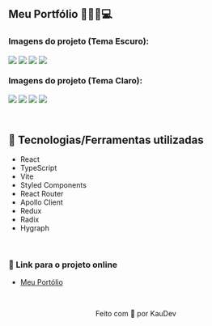 ## Meu Portfólio 💼👩🏻💻

### Imagens do projeto (Tema Escuro):
<img src="https://user-images.githubusercontent.com/100402549/187805418-9753617b-c03a-4d7a-91e1-af8efb7ffbb4.png" align="center" />
<img src="https://user-images.githubusercontent.com/100402549/187805435-8a32e733-4c2e-4072-890a-e1f7f75dd37a.png" align="center" />
<img src="https://user-images.githubusercontent.com/100402549/187805443-4fe5b234-d7a5-43f7-8f7d-b148c3038ab5.png" align="center" />
<img src="https://user-images.githubusercontent.com/100402549/187805479-c95f381d-2a3e-4d4f-a181-75a75f703c15.png" align="center" />

### Imagens do projeto (Tema Claro):
<img src="https://user-images.githubusercontent.com/100402549/187805503-dbbfe6f3-7b12-4c14-9d27-d6695c5beadd.png" align="center" />
<img src="https://user-images.githubusercontent.com/100402549/187805513-28c06601-da87-4c95-9852-49b37caa1e7f.png" align="center" />
<img src="https://user-images.githubusercontent.com/100402549/187805517-6814fb00-3aba-4117-91fd-bf28688e938c.png" align="center" />
<img src="https://user-images.githubusercontent.com/100402549/187805523-06b9624c-6261-4d33-b841-14075a49c5af.png" align="center" />

&nbsp;

## 💜 Tecnologias/Ferramentas utilizadas

* React
* TypeScript
* Vite
* Styled Components
* React Router
* Apollo Client
* Redux
* Radix
* Hygraph

&nbsp;

### 💜 Link para o projeto online
* [Meu Portólio](https://www.kauani.dev/)

&nbsp;

<p align="center">Feito com 💜 por KauDev</p>
